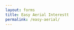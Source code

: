 ```yaml
---
layout: forms
title: Easy Aerial Interestt
permalink: /easy-aerial/
---
```


<script charset="utf-8" type="text/javascript" src="//js.hsforms.net/forms/v2.js"></script>
<script>
  hbspt.forms.create({
	region: "na1",
	portalId: "19681065",
	formId: "a9af5c7e-c65d-47cf-bf05-592a039abd82"
});
</script>